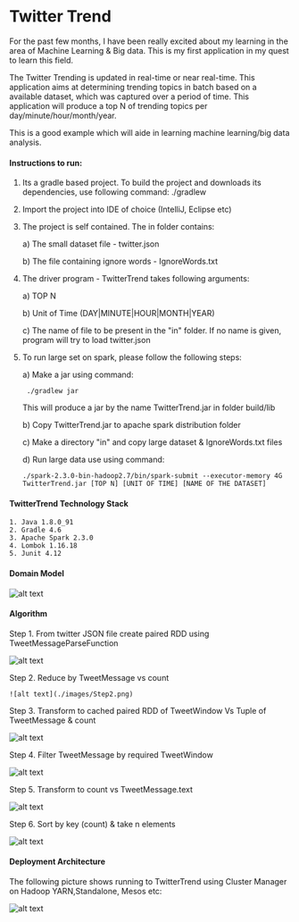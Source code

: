 # Twitter Trend

 For the past few months, I have been really excited about my learning in the area of Machine Learning & Big data. This is my first application
 in my quest to learn this field.

 The Twitter Trending is updated in real-time or near real-time. This application aims at determining trending topics in
 batch based on a available dataset, which was captured over a period of time. This application will produce a top N of 
 trending topics per day/minute/hour/month/year.
 
 This is a good example which will aide in learning machine learning/big data analysis.


#### Instructions to run:

1. Its a gradle based project. To build the project and downloads its dependencies, use following command:
   ./gradlew
2. Import the project into IDE of choice (IntelliJ, Eclipse etc)
3. The project is self contained. The in folder contains:

    a) The small dataset file - twitter.json
    
    b) The file containing ignore words - IgnoreWords.txt
    
4. The driver program - TwitterTrend takes following arguments:

   a) TOP N
   
   b) Unit of Time (DAY|MINUTE|HOUR|MONTH|YEAR)
   
   c) The name of file to be present in the "in" folder. If no name is given, program will try to load twitter.json
   
5. To run large set on spark, please follow the following steps:

   a) Make a jar using command:
   
        ./gradlew jar
      
   This will produce a jar by the name TwitterTrend.jar in folder build/lib
      
   b) Copy TwitterTrend.jar to apache spark distribution folder
   
   c) Make a directory "in" and copy large dataset & IgnoreWords.txt files
   
   d) Run large data use using command:
      ```
      ./spark-2.3.0-bin-hadoop2.7/bin/spark-submit --executor-memory 4G TwitterTrend.jar [TOP N] [UNIT OF TIME] [NAME OF THE DATASET]
      ```

#### TwitterTrend Technology Stack
    1. Java 1.8.0_91
    2. Gradle 4.6
    3. Apache Spark 2.3.0
    4. Lombok 1.16.18
    5. Junit 4.12
    
    
#### Domain Model

![alt text](./images/DomainModel.png)


#### Algorithm

Step 1. From twitter JSON file create paired RDD using TweetMessageParseFunction

   ![alt text](./images/Step1.png)
   
Step 2. Reduce by TweetMessage vs count

    ![alt text](./images/Step2.png)

Step 3. Transform to cached paired RDD of TweetWindow Vs Tuple of TweetMessage & count

   ![alt text](./images/Step3.png)
   
Step 4. Filter TweetMessage by required TweetWindow

   ![alt text](./images/Step4.png)
   
Step 5. Transform to count vs TweetMessage.text
    
   ![alt text](./images/Step5.png)
   
Step 6. Sort by key (count) & take n elements

   ![alt text](./images/Step6.png)
   

#### Deployment Architecture

   The following picture shows running to TwitterTrend using Cluster Manager on Hadoop YARN,Standalone, Mesos etc:

![alt text](./images/DeploymentArch.png)


   
